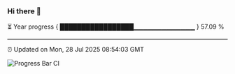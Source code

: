 ### Hi there 👋

⏳ Year progress { █████████████████▁▁▁▁▁▁▁▁▁▁▁▁▁ } 57.09 %

---

⏰ Updated on Mon, 28 Jul 2025 08:54:03 GMT

![Progress Bar CI](https://github.com/IshwaranRudhara/GIT-ACTION/workflows/Progress%20Bar%20CI/badge.svg)
